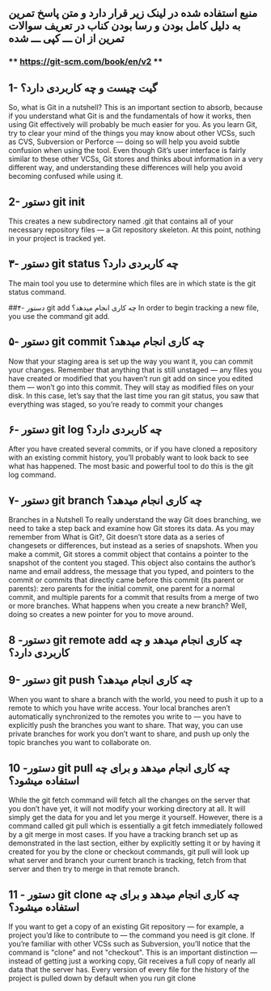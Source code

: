 ## منبع استفاده شده در لینک زیر قرار دارد و متن پاسخ تمرین به دلیل کامل بودن و رسا بودن کناب در تعریف سوالات تمرین از ان ـــ کپی ـــ شده

### **  https://git-scm.com/book/en/v2  **





##  1-  گیت چیست و چه کاربردی دارد؟
So, what is Git in a nutshell? This is an important section to absorb, because if you understand what Git is and the fundamentals of how it works, then using Git effectively will probably be much easier for you. As you learn Git, try to clear your mind of the things you may know about other VCSs, such as CVS, Subversion or Perforce — doing so will help you avoid subtle confusion when using the tool. Even though Git’s user interface is fairly similar to these other VCSs, Git stores and thinks about information in a very different way, and understanding these differences will help you avoid becoming confused while using it.


## 2- دستور git init

This creates a new subdirectory named .git that contains all of your necessary repository files — a Git repository skeleton. At this point, nothing in your project is tracked yet.

## ۳- دستور git status چه کاربردی دارد؟
The main tool you use to determine which files are in which state is the git status command.

##۴- دستور git add چه کاری انجام میدهد؟
In order to begin tracking a new file, you use the command git add.

## ۵- دستور git commit چه کاری انجام میدهد؟
Now that your staging area is set up the way you want it, you can commit your changes. Remember that anything that is still unstaged — any files you have created or modified that you haven’t run git add on since you edited them — won’t go into this commit. They will stay as modified files on your disk. In this case, let’s say that the last time you ran git status, you saw that everything was staged, so you’re ready to commit your changes


## ۶- دستور git log چه کاربردی دارد؟
After you have created several commits, or if you have cloned a repository with an existing commit history, you’ll probably want to look back to see what has happened. The most basic and powerful tool to do this is the git log command.

## ۷- دستور git branch چه کاری انجام میدهد؟
Branches in a Nutshell
To really understand the way Git does branching, we need to take a step back and examine how Git stores its data.
As you may remember from What is Git?, Git doesn’t store data as a series of changesets or differences, but instead as a series of snapshots.
When you make a commit, Git stores a commit object that contains a pointer to the snapshot of the content you staged. This object also contains the author’s name and email address, the message that you typed, and pointers to the commit or commits that directly came before this commit (its parent or parents): zero parents for the initial commit, one parent for a normal commit, and multiple parents for a commit that results from a merge of two or more branches.
What happens when you create a new branch? Well, doing so creates a new pointer for you to move around.

## 8 -دستور git remote add چه کاری انجام میدهد و چه کاربردی دارد؟


## 9- دستور git push چه کاری انجام میدهد؟
When you want to share a branch with the world, you need to push it up to a remote to which you have write access. Your local branches aren’t automatically synchronized to the remotes you write to — you have to explicitly push the branches you want to share. That way, you can use private branches for work you don’t want to share, and push up only the topic branches you want to collaborate on.
## 10 -دستور git pull چه کاری انجام میدهد و برای چه استفاده میشود؟
While the git fetch command will fetch all the changes on the server that you don’t have yet, it will not modify your working directory at all. It will simply get the data for you and let you merge it yourself. However, there is a command called git pull which is essentially a git fetch immediately followed by a git merge in most cases. If you have a tracking branch set up as demonstrated in the last section, either by explicitly setting it or by having it created for you by the clone or checkout commands, git pull will look up what server and branch your current branch is tracking, fetch from that server and then try to merge in that remote branch.


## 11 - دستور git clone چه کاری انجام میدهد و برای چه استفاده میشود؟
If you want to get a copy of an existing Git repository — for example, a project you’d like to contribute to — the command you need is git clone. If you’re familiar with other VCSs such as Subversion, you’ll notice that the command is "clone" and not "checkout". This is an important distinction — instead of getting just a working copy, Git receives a full copy of nearly all data that the server has. Every version of every file for the history of the project is pulled down by default when you run git clone
